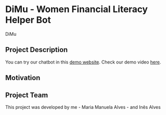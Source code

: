 # DiMu - Women Financial Literacy Helper Bot
DiMu

## Project Description

You can try our chatbot in this [demo website](https://web.powerva.microsoft.com/environments/2e9ef168-bfef-e2b4-8737-16cb16a3cd10/bots/cr478_bot1/canvas?__version__=2).
Check our demo video [here]().

## Motivation

## Project Team
This project was developed by me - Maria Manuela Alves - and Inês Alves
